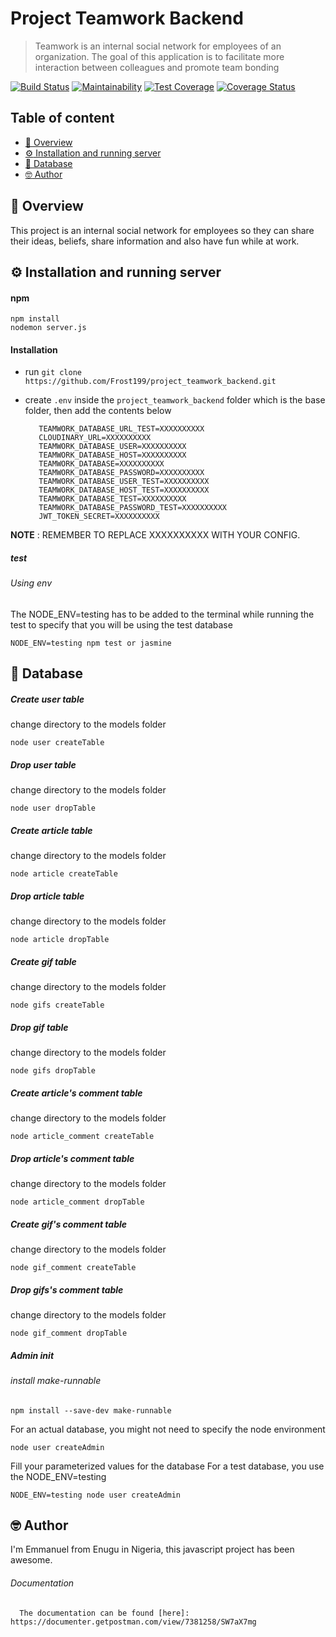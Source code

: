 # Project Teamwork Backend

> Teamwork is an internal social network for employees of an organization. 
>The goal of this application is to facilitate more interaction between colleagues and promote team bonding

[![Build Status](https://travis-ci.com/Frost199/project_teamwork_backend.svg?branch=master)](https://travis-ci.com/Frost199/project_teamwork_backend)
[![Maintainability](https://api.codeclimate.com/v1/badges/9bf927dbed10efc5a5d5/maintainability)](https://codeclimate.com/github/Frost199/project_teamwork_backend/maintainability)
[![Test Coverage](https://api.codeclimate.com/v1/badges/9bf927dbed10efc5a5d5/test_coverage)](https://codeclimate.com/github/Frost199/project_teamwork_backend/test_coverage)
[![Coverage Status](https://coveralls.io/repos/github/Frost199/project_teamwork_backend/badge.svg?branch=master)](https://coveralls.io/github/Frost199/project_teamwork_backend?branch=master)

## Table of content
-   [:notebook_with_decorative_cover: Overview](#notebook_with_decorative_cover-overview)
-   [:gear: Installation and running server](#gear-installation-and-running-server)
-   [:key: Database](#key-database)
-   [:nerd_face: Author](#nerd_face-author)

## :notebook_with_decorative_cover: Overview

This project is an internal social network for employees so they can share their ideas, beliefs, share information
and also have fun while at work.

## :gear: Installation and running server

#### npm
    npm install
    nodemon server.js
    
#### Installation
* run   ```git clone https://github.com/Frost199/project_teamwork_backend.git``` 
* create ```.env``` inside the ```project_teamwork_backend``` folder which is the base folder, then add the contents
below
        
   ```TEAMWORK_DATABASE_URL=XXXXXXXXXX
      TEAMWORK_DATABASE_URL_TEST=XXXXXXXXXX
      CLOUDINARY_URL=XXXXXXXXXX
      TEAMWORK_DATABASE_USER=XXXXXXXXXX
      TEAMWORK_DATABASE_HOST=XXXXXXXXXX
      TEAMWORK_DATABASE=XXXXXXXXXX
      TEAMWORK_DATABASE_PASSWORD=XXXXXXXXXX
      TEAMWORK_DATABASE_USER_TEST=XXXXXXXXXX
      TEAMWORK_DATABASE_HOST_TEST=XXXXXXXXXX
      TEAMWORK_DATABASE_TEST=XXXXXXXXXX
      TEAMWORK_DATABASE_PASSWORD_TEST=XXXXXXXXXX
      JWT_TOKEN_SECRET=XXXXXXXXXX
  ```

__NOTE__ : REMEMBER TO REPLACE XXXXXXXXXX WITH YOUR CONFIG.
    
##### test
###### Using env
The NODE_ENV=testing has to be added to the terminal while running the test to specify
that you will be using the test database
    
    NODE_ENV=testing npm test or jasmine

## :key: Database
##### Create user table
change directory to the models folder
    
    node user createTable
##### Drop user table
change directory to the models folder
    
    node user dropTable
    

##### Create article table
change directory to the models folder
    
    node article createTable
##### Drop article table
change directory to the models folder
    
    node article dropTable

##### Create gif table
change directory to the models folder
    
    node gifs createTable
##### Drop gif table
change directory to the models folder
    
    node gifs dropTable

##### Create article's comment table
change directory to the models folder
    
    node article_comment createTable
##### Drop article's comment table
change directory to the models folder
    
    node article_comment dropTable
    
    
##### Create gif's comment table
change directory to the models folder
    
    node gif_comment createTable
##### Drop gifs's comment table
change directory to the models folder
    
    node gif_comment dropTable

##### Admin init
###### install make-runnable
    npm install --save-dev make-runnable
For an actual database, you might not need to specify the node environment

    node user createAdmin
Fill your parameterized values for the database
For a test database, you use the NODE_ENV=testing
    
    NODE_ENV=testing node user createAdmin

## :nerd_face: Author
I'm Emmanuel from Enugu in Nigeria, this javascript project has been awesome.

###### Documentation
      The documentation can be found [here]: https://documenter.getpostman.com/view/7381258/SW7aX7mg
